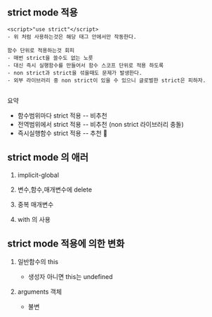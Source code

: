 
## strict mode 적용
```
<script>"use strict"</script>
- 위 처럼 사용하는것은 해당 태그 안에서만 작동한다.  

함수 단위로 적용하는것 회피  
- 매번 strict을 쓸수도 없는 노릇  
- 대신 즉시 실행함수를 만들어서 함수 스코프 단위로 적용 하도록
- non strict과 strict을 섞을때도 문제가 발생한다.  
- 외부 라이브러리 중 non strict이 있을 수 있으니 글로벌한 strict은 피하자.  


```

요약
- 함수범위마다 strict 적용 -- 비추천  
- 전역범위에서 strict 적용 -- 비추천 (non strict 라이브러리 충돌)  
- 즉시실행함수 strict 적용 -- 추천 👏


## strict mode 의 애러

1. implicit-global  

2. 변수,함수,매개변수에 delete   

3. 중복 매개변수  

4. with 의 사용  

## strict mode 적용에 의한 변화

1. 일반함수의 this   
    - 생성자 아니면 this는 undefined  

2. arguments 객체  
    - 불변  